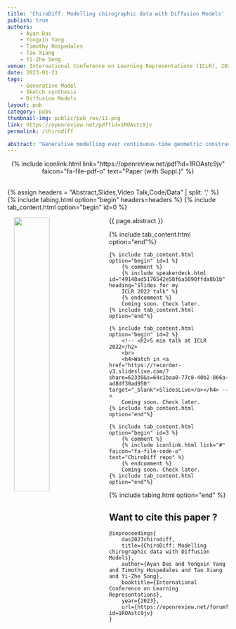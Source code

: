 ```yaml
---
title: 'ChiroDiff: Modelling chirographic data with Diffusion Models'
publish: true
authors:
    - Ayan Das
    - Yongxin Yang
    - Timothy Hospedales
    - Tao Xiang
    - Yi-Zhe Song
venue: International Conference on Learning Representations (ICLR), 2023
date: 2023-01-21
tags:
    - Generative Model
    - Sketch synthesis
    - Diffusion Models
layout: pub
category: pubs
thumbnail-img: public/pub_res/11.png
link: https://openreview.net/pdf?id=1ROAstc9jv
permalink: /chirodiff

abstract: "Generative modelling over continuous-time geometric constructs, a.k.a chirographic data such as handwriting, sketches, drawings etc., have been accomplished through autoregressive distributions. Such strictly-ordered discrete factorization however falls short of capturing key properties of chirographic data -- it fails to build holistic understanding of the temporal concept due to one-way visibility (causality). Consequently, temporal data has been modelled as discrete token sequences of fixed sampling rate instead of capturing the true underlying concept. In this paper, we introduce a powerful model-class namely Denoising Diffusion Probabilistic Models or DDPMs for chirographic data that specifically addresses these flaws. Our model named ChiroDiff, being non-autoregressive, learns to capture holistic concepts and therefore remains resilient to higher temporal sampling rate up to a good extent. Moreover, we show that many important downstream utilities (e.g. conditional sampling, creative mixing) can be flexibly implemented using ChiroDiff. We further show some unique use-cases like stochastic vectorization, de-noising/healing, abstraction are also possible with this model-class. We perform quantitative and qualitative evaluation of our framework on relevant datasets and found it to be better or on par with competing approaches."
---
```


<center>
    {% include iconlink.html link="https://openreview.net/pdf?id=1ROAstc9jv" faicon="fa-file-pdf-o" text="Paper (with Suppl.)" %}
</center>
<br>

{% assign headers = "Abstract,Slides,Video Talk,Code/Data" | split: ',' %}
{% include tabing.html option="begin" headers=headers %}
    {% include tab_content.html option="begin" id=0 %}
        <img src="/{{ page.thumbnail-img }}" style="width: 40%; float: left; margin: 15px; ">
        <p style="text-align: justify;">{{ page.abstract }}</p>
    {% include tab_content.html option="end"%}

    {% include tab_content.html option="begin" id=1 %}
        {% comment %}
        {% include speakerdeck.html id="49148ad5176542e58f6a5090ffda8b1b" heading="Slides for my 
        ICLR 2022 talk" %}
        {% endcomment %}
        Coming soon. Check later.
    {% include tab_content.html option="end"%}

    {% include tab_content.html option="begin" id=2 %}
        <!-- <h2>5 min talk at ICLR 2022</h2>
        <br>
        <h4>Watch in <a href="https://recorder-v3.slideslive.com/?share=62339&s=64c1baa0-77c8-40b2-866a-ad8df30ad950" target="_blank">SlidesLive</a></h4> -->
        Coming soon. Check later.
    {% include tab_content.html option="end"%}

    {% include tab_content.html option="begin" id=3 %}
        {% comment %}
        {% include iconlink.html link="#" faicon="fa-file-code-o" text="ChiroDiff repo" %}
        {% endcomment %}
        Coming soon. Check later.
    {% include tab_content.html option="end"%}
{% include tabing.html option="end" %}


## Want to cite this paper ?

```
@inproceedings{
    das2023chirodiff,
    title={ChiroDiff: Modelling chirographic data with Diffusion Models},
    author={Ayan Das and Yongxin Yang and Timothy Hospedales and Tao Xiang and Yi-Zhe Song},
    booktitle={International Conference on Learning Representations},
    year={2023},
    url={https://openreview.net/forum?id=1ROAstc9jv}
}
```